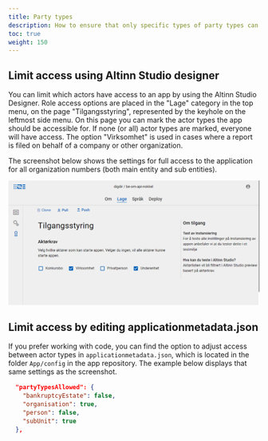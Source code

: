 ```yaml
---
title: Party types
description: How to ensure that only specific types of party types can use an app.
toc: true
weight: 150
---
```


## Limit access using Altinn Studio designer

You can limit which actors have access to an app by using the Altinn Studio Designer. Role access options are placed in the "Lage" category in the top menu, on the page "Tilgangsstyring", represented by the keyhole on the leftmost side menu.
On this page you can mark the actor types the app should be accessible for. If none (or all) actor types are marked, everyone will have access. The option "Virksomhet" is used in cases where a report is filed on behalf of a company or other organization.

The screenshot below shows the settings for full access to the application for all organization numbers (both main entity and sub entities).

![GUI for controlling access between actor types](partytypeselector.png "GUI for controlling access between actor types")

## Limit access by editing applicationmetadata.json

If you prefer working with code, you can find the option to adjust access between actor types in `applicationmetadata.json`, which is located in the folder `App/config` in the app repository.
The example below displays that same settings as the screenshot.

```json
  "partyTypesAllowed": {
    "bankruptcyEstate": false,
    "organisation": true,
    "person": false,
    "subUnit": true
  },
```
